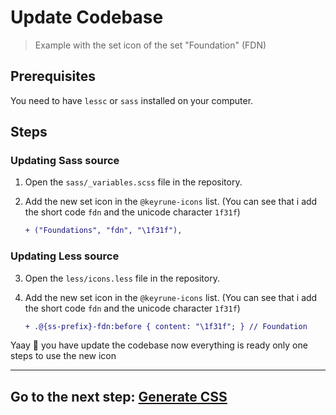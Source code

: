 # Update Codebase

> Example with the set icon of the set "Foundation" (FDN)

## Prerequisites

You need to have `lessc` or `sass` installed on your computer.

## Steps

### Updating Sass source

1. Open the `sass/_variables.scss` file in the repository.

2. Add the new set icon in the `@keyrune-icons` list. (You can see that i add the short code `fdn` and the unicode character `1f31f`)
    ```diff
    + ("Foundations", "fdn", "\1f31f"),
    ```

### Updating Less source

3. Open the `less/icons.less` file in the repository.

4. Add the new set icon in the `@keyrune-icons` list. (You can see that i add the short code `fdn` and the unicode character `1f31f`)
    ```diff
    + .@{ss-prefix}-fdn:before { content: "\1f31f"; } // Foundation
    ```

Yaay 🎉 you have update the codebase now everything is ready only one steps to use the new icon

---
**Go to the next step: [Generate CSS](./GenerateCss.md)**
---
